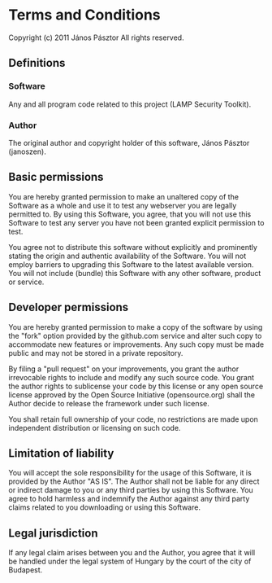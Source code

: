 # Terms and Conditions

Copyright (c) 2011 János Pásztor
All rights reserved.

## Definitions

### Software

Any and all program code related to this project (LAMP Security Toolkit).

### Author

The original author and copyright holder of this software, János Pásztor (janoszen).

## Basic permissions

You are hereby granted permission to make an unaltered copy of the Software as a whole and use it to test any webserver you are legally permitted to. By using this Software, you agree, that you will not use this Software to test any server you have not been granted explicit permission to test.

You agree not to distribute this software without explicitly and prominently stating the origin and authentic availability of the Software. You will not employ barriers to upgrading this Software to the latest available version. You will not include (bundle) this Software with any other software, product or service.

## Developer permissions

You are hereby granted permission to make a copy of the software by using the "fork" option provided by the github.com service and alter such copy to accommodate new features or improvements. Any such copy must be made public and may not be stored in a private repository.

By filing a "pull request" on your improvements, you grant the author irrevocable rights to include and modify any such source code. You grant the author rights to sublicense your code by this license or any open source license approved by the Open Source Initiative (opensource.org) shall the Author decide to release the framework under such license.

You shall retain full ownership of your code, no restrictions are made upon independent distribution or licensing on such code.

## Limitation of liability

You will accept the sole responsibility for the usage of this Software, it is provided by the Author "AS IS". The Author shall not be liable for any direct or indirect damage to you or any third parties by using this Software. You agree to hold harmless and indemnify the Author against any third party claims related to you downloading or using this Software.

## Legal jurisdiction

If any legal claim arises between you and the Author, you agree that it will be handled under the legal system of Hungary by the court of the city of Budapest.
